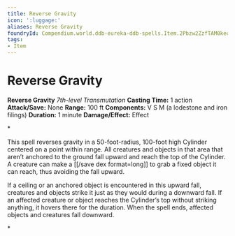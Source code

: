 ```yaml
---
title: Reverse Gravity
icon: ':luggage:'
aliases: Reverse Gravity
foundryId: Compendium.world.ddb-eureka-ddb-spells.Item.2Pbzw2ZzfTAM0keo
tags:
- Item
---
```


# Reverse Gravity

**Reverse Gravity**
_7th-level Transmutation_
**Casting Time:** 1 action
**Attack/Save:** None
**Range:** 100 ft
**Components:** V S M (a lodestone and iron filings)
**Duration:** 1 minute
**Damage/Effect:** Effect

*<p>This spell reverses gravity in a 50-foot-radius, 100-foot high Cylinder centered on a point within range. All creatures and objects in that area that aren’t anchored to the ground fall upward and reach the top of the Cylinder. A creature can make a [[/save dex format=long]] to grab a fixed object it can reach, thus avoiding the fall upward.

If a ceiling or an anchored object is encountered in this upward fall, creatures and objects strike it just as they would during a downward fall. If an affected creature or object reaches the Cylinder’s top without striking anything, it hovers there for the duration. When the spell ends, affected objects and creatures fall downward.</p>*